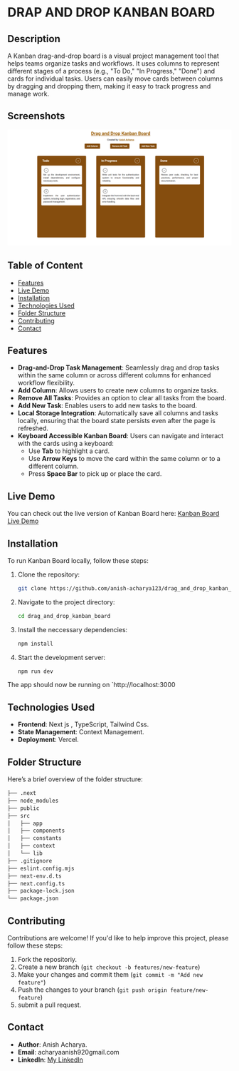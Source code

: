 # DRAP AND DROP KANBAN BOARD

## Description

A Kanban drag-and-drop board is a visual project management tool that helps teams organize tasks and workflows. It uses columns to represent different stages of a process (e.g., "To Do," "In Progress," "Done") and cards for individual tasks. Users can easily move cards between columns by dragging and dropping them, making it easy to track progress and manage work.

## Screenshots

![Mainpage](/public/ss.png)

## Table of Content

- [Features](#features)
- [Live Demo](#livedemo)
- [Installation](#installation)
- [Technologies Used](#technologies)
- [Folder Structure](#folderstructure)
- [Contributing](#contributing)
- [Contact](#contact)

## Features

- **Drag-and-Drop Task Management**: Seamlessly drag and drop tasks within the same column or across different columns for enhanced workflow flexibility.
- **Add Column**: Allows users to create new columns to organize tasks.
- **Remove All Tasks**: Provides an option to clear all tasks from the board.
- **Add New Task**: Enables users to add new tasks to the board.
- **Local Storage Integration**: Automatically save all columns and tasks locally, ensuring that the board state persists even after the page is refreshed.
- **Keyboard Accessible Kanban Board**: Users can navigate and interact with the cards using a keyboard:
   - Use **Tab** to highlight a card.
   - Use **Arrow Keys** to move the card within the same column or to a different column.
   - Press **Space Bar** to pick up or place the card.
  

## Live Demo

You can check out the live version of Kanban Board here: [Kanban Board Live Demo](https://draganddrop-kanban-board-anish.vercel.app/)

## Installation

To run Kanban Board locally, follow these steps:

1. Clone the repository:

   ```bash
   git clone https://github.com/anish-acharya123/drag_and_drop_kanban_board.git
   ```

2. Navigate to the project directory:

   ```bash
   cd drag_and_drop_kanban_board
   ```

3. Install the neccessary dependencies:

   ```bash
   npm install
   ```

4. Start the development server:
   ```bash
   npm run dev
   ```

The app should now be running on `http://localhost:3000

## Technologies Used

- **Frontend**: Next js , TypeScript, Tailwind Css.
- **State Management**: Context Management.
- **Deployment**: Vercel.

## Folder Structure

Here’s a brief overview of the folder structure:

```bash
├── .next
├── node_modules
├── public
├── src
│   ├── app
│   ├── components
│   ├── constants
│   ├── context
│   └── lib
├── .gitignore
├── eslint.config.mjs
├── next-env.d.ts
├── next.config.ts
├── package-lock.json
└── package.json

```

## Contributing

Contributions are welcome! If you'd like to help improve this project, please follow these steps:

1. Fork the repositoriy.
2. Create a new branch (`git checkout -b features/new-feature`)
3. Make your changes and commit them (`git commit -m "Add new feature"`)
4. Push the changes to your branch (`git push origin feature/new-feature`)
5. submit a pull request.

## Contact

- **Author**: Anish Acharya.
- **Email**: acharyaanish920gmail.com
- **LinkedIn**: [My LinkedIn](https://www.linkedin.com/in/anish-acharya-819755212/)
